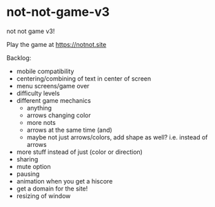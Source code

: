 # not-not-game-v3
not not game v3!

Play the game at https://notnot.site

Backlog:
- mobile compatibility
- centering/combining of text in center of screen
- menu screens/game over
- difficulty levels
- different game mechanics
  - anything
  - arrows changing color
  - more nots
  - arrows at the same time (and)
  - maybe not just arrows/colors, add shape as well? i.e. instead of arrows
- more stuff instead of just (color or direction)
- sharing
- mute option
- pausing
- animation when you get a hiscore
- get a domain for the site!
- resizing of window
